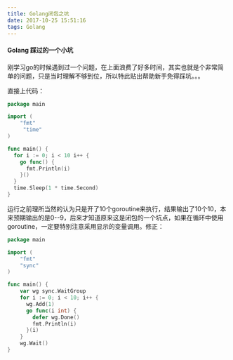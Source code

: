 ```yaml
---
title: Golang闭包之坑
date: 2017-10-25 15:51:16
tags: Golang
---
```


#### Golang 踩过的一个小坑

刚学习go的时候遇到过一个问题，在上面浪费了好多时间，其实也就是个非常简单的问题，只是当时理解不够到位，所以特此贴出帮助新手免得踩坑。。。

直接上代码：

```go
package main

import (
	"fmt"
     "time"
)

func main() {
  for i := 0; i < 10 i++ {
    go func() {
      fmt.Println(i) 
    }()
  }
  time.Sleep(1 * time.Second)
}
```

运行之前理所当然的认为只是开了10个goroutine来执行，结果输出了10个10，本来预期输出的是0--9，后来才知道原来这是闭包的一个坑点，如果在循环中使用goroutine，一定要特别注意采用显示的变量调用。修正：

```go
package main

import (
    "fmt"
    "sync"
)

func main() {
    var wg sync.WaitGroup
    for i := 0; i < 10; i++ {
      wg.Add(1)
      go func(i int) {
        defer wg.Done()
        fmt.Println(i)
      }(i)
    }
    wg.Wait()
}
```






